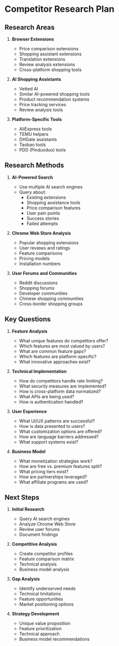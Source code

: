 # Competitor Research Plan

## Research Areas

1. **Browser Extensions**
   - Price comparison extensions
   - Shopping assistant extensions
   - Translation extensions
   - Review analysis extensions
   - Cross-platform shopping tools

2. **AI Shopping Assistants**
   - Vetted AI
   - Similar AI-powered shopping tools
   - Product recommendation systems
   - Price tracking services
   - Review analysis tools

3. **Platform-Specific Tools**
   - AliExpress tools
   - TEMU helpers
   - DHGate assistants
   - Taobao tools
   - PDD (Pinduoduo) tools

## Research Methods

1. **AI-Powered Search**
   - Use multiple AI search engines
   - Query about:
     - Existing extensions
     - Shopping assistance tools
     - Price comparison features
     - User pain points
     - Success stories
     - Failed attempts

2. **Chrome Web Store Analysis**
   - Popular shopping extensions
   - User reviews and ratings
   - Feature comparisons
   - Pricing models
   - Installation numbers

3. **User Forums and Communities**
   - Reddit discussions
   - Shopping forums
   - Developer communities
   - Chinese shopping communities
   - Cross-border shopping groups

## Key Questions

1. **Feature Analysis**
   - What unique features do competitors offer?
   - Which features are most valued by users?
   - What are common feature gaps?
   - Which features are platform-specific?
   - What innovative approaches exist?

2. **Technical Implementation**
   - How do competitors handle rate limiting?
   - What security measures are implemented?
   - How is cross-platform data normalized?
   - What APIs are being used?
   - How is authentication handled?

3. **User Experience**
   - What UI/UX patterns are successful?
   - How is data presented to users?
   - What customization options are offered?
   - How are language barriers addressed?
   - What support systems exist?

4. **Business Model**
   - What monetization strategies work?
   - How are free vs. premium features split?
   - What pricing tiers exist?
   - How are partnerships leveraged?
   - What affiliate programs are used?

## Next Steps

1. **Initial Research**
   - Query AI search engines
   - Analyze Chrome Web Store
   - Review user forums
   - Document findings

2. **Competitive Analysis**
   - Create competitor profiles
   - Feature comparison matrix
   - Technical analysis
   - Business model analysis

3. **Gap Analysis**
   - Identify underserved needs
   - Technical limitations
   - Feature opportunities
   - Market positioning options

4. **Strategy Development**
   - Unique value proposition
   - Feature prioritization
   - Technical approach
   - Business model recommendations
